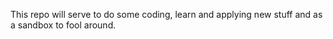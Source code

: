 This repo will serve to do some coding, learn and applying new stuff and as a sandbox to fool around.
